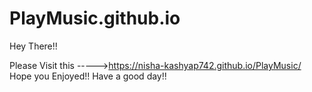 # PlayMusic.github.io

Hey There!!

Please Visit this ----->https://nisha-kashyap742.github.io/PlayMusic/
Hope you Enjoyed!!
Have a good day!!
